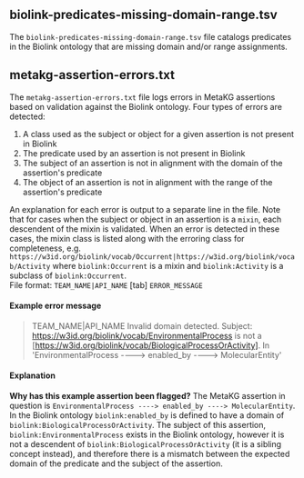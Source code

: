## biolink-predicates-missing-domain-range.tsv
The `biolink-predicates-missing-domain-range.tsv` file catalogs predicates in the Biolink ontology that are missing domain and/or range assignments.

## metakg-assertion-errors.txt
The `metakg-assertion-errors.txt` file logs errors in MetaKG assertions based on validation against the Biolink ontology. Four types of errors are detected:

  1.  A class used as the subject or object for a given assertion is not present in Biolink
  1.  The predicate used by an assertion is not present in Biolink
  1.  The subject of an assertion is not in alignment with the domain of the assertion's predicate
  1.  The object of an assertion is not in alignment with the range of the assertion's predicate

An explanation for each error is output to a separate line in the file. Note that for cases when the subject or object in an assertion is a `mixin`, each descendent of the mixin is validated. When an error is detected in these cases, the mixin class is listed along with the erroring class for completeness, e.g. `https://w3id.org/biolink/vocab/Occurrent|https://w3id.org/biolink/vocab/Activity` where `biolink:Occurrent` is a mixin and `biolink:Activity` is a subclass of `biolink:Occurrent`. <br>
File format: `TEAM_NAME|API_NAME` [tab] `ERROR_MESSAGE`

#### Example error message

> TEAM_NAME|API_NAME  Invalid domain detected. Subject: https://w3id.org/biolink/vocab/EnvironmentalProcess is not a [https://w3id.org/biolink/vocab/BiologicalProcessOrActivity]. In 'EnvironmentalProcess ----> enabled_by ----> MolecularEntity'

#### Explanation
**Why has this example assertion been flagged?**
The MetaKG assertion in question is `EnvironmentalProcess ----> enabled_by ----> MolecularEntity`.
In the Biolink ontology `biolink:enabled_by` is defined to have a domain of `biolink:BiologicalProcessOrActivity`.
The subject of this assertion, `biolink:EnvironmentalProcess` exists in the Biolink ontology, however it is not a descendent of `biolink:BiologicalProcessOrActivity` (it is a sibling concept instead), and therefore there is a mismatch between the expected domain of the predicate and the subject of the assertion.

